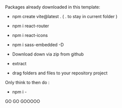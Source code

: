 Packages already downloaded in this template:
 - npm create vite@latest . ( . to stay in current folder )
 - npm i react-router 
 - npm i react-icons
 - npm i sass-embedded -D

 - Download down via zip from github 
 - extract 
 - drag folders and files to your repository project

 Only think to then do :
 - npm i -

  GO GO GOOOOO 